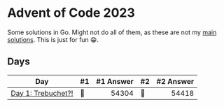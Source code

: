# Advent of Code 2023

Some solutions in Go. Might not do all of them, as these are not my [main
solutions](https://github.com/believer/advent-of-code/tree/master/rust/2023). This is just for fun 😁.

## Days

| Day                                                                                                | #1  | #1 Answer | #2  | #2 Answer |
| -------------------------------------------------------------------------------------------------- | --- | --------: | --- | --------: |
| [Day 1: Trebuchet?!](https://github.com/believer/advent-of-code/blob/master/go/2023/day01/main.go) | 🌟  |     54304 | 🌟  |     54418 |
